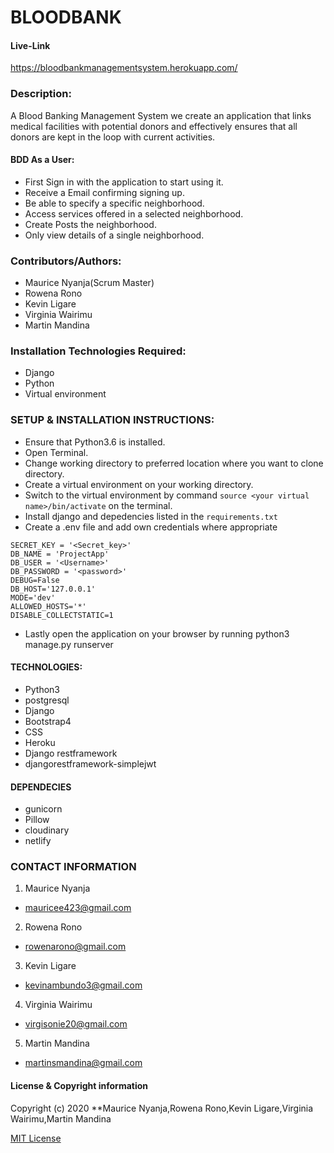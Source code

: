 # BLOODBANK 
#### Live-Link
https://bloodbankmanagementsystem.herokuapp.com/
### Description:
A Blood Banking Management System we create an application that links medical facilities with potential donors and effectively ensures that all donors are kept in the loop with current activities. 
#### BDD As a User:
* First Sign in with the application to start using it.
* Receive a Email confirming signing up.
* Be able to specify a specific neighborhood.
* Access services offered in a selected neighborhood.
* Create Posts the neighborhood.
* Only view details of a single neighborhood.

### Contributors/Authors:
* Maurice Nyanja(Scrum Master)
* Rowena Rono
* Kevin Ligare
* Virginia Wairimu
* Martin Mandina

### Installation Technologies Required:
* Django
* Python
* Virtual environment

### SETUP & INSTALLATION INSTRUCTIONS:
 * Ensure that Python3.6 is installed.
 * Open Terminal.
 * Change working directory to preferred location where you want to clone directory.
 * Create a virtual environment on your working directory.
 * Switch to the virtual environment by command ```source <your virtual name>/bin/activate``` on the terminal. 
 * Install django and depedencies listed in the ```requirements.txt```
  * Create a .env file and add own credentials where appropriate

```
SECRET_KEY = '<Secret_key>'
DB_NAME = 'ProjectApp'
DB_USER = '<Username>'
DB_PASSWORD = '<password>'
DEBUG=False
DB_HOST='127.0.0.1'
MODE='dev' 
ALLOWED_HOSTS='*'
DISABLE_COLLECTSTATIC=1
```
* Lastly open the application on your browser by running python3 manage.py runserver

#### TECHNOLOGIES:
* Python3
* postgresql
* Django
* Bootstrap4
* CSS
* Heroku
* Django restframework
* djangorestframework-simplejwt

#### DEPENDECIES
* gunicorn
* Pillow
* cloudinary
* netlify

### CONTACT INFORMATION
1. Maurice Nyanja
*  mauricee423@gmail.com
2. Rowena Rono
*  rowenarono@gmail.com
3. Kevin Ligare
*  kevinambundo3@gmail.com
4. Virginia Wairimu
*  virgisonie20@gmail.com
5. Martin Mandina
* martinsmandina@gmail.com

#### License  & Copyright information
Copyright (c) 2020 **Maurice Nyanja,Rowena Rono,Kevin Ligare,Virginia Wairimu,Martin Mandina

[MIT License](./LICENSE)





  


